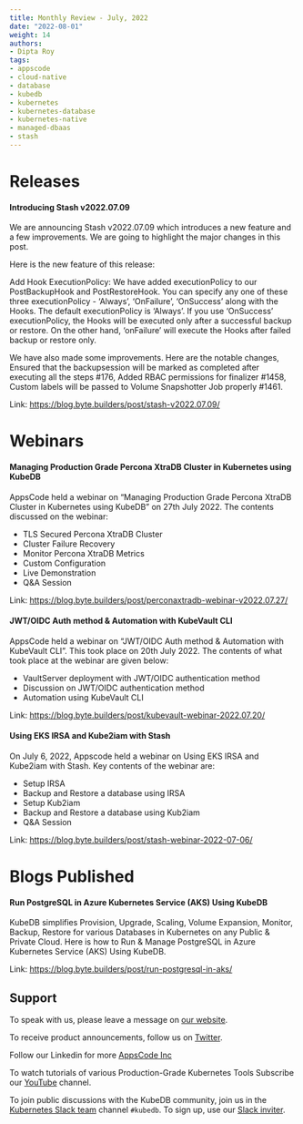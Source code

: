 ```yaml
---
title: Monthly Review - July, 2022
date: "2022-08-01"
weight: 14
authors:
- Dipta Roy
tags:
- appscode
- cloud-native
- database
- kubedb
- kubernetes
- kubernetes-database
- kubernetes-native
- managed-dbaas
- stash
---
```


# Releases


#### Introducing Stash v2022.07.09

We are announcing Stash v2022.07.09 which introduces a new feature and a few improvements. We are going to highlight the major changes in this post.

Here is the new feature of this release: 

Add Hook ExecutionPolicy: We have added executionPolicy to our PostBackupHook and PostRestoreHook. You can specify any one of these three executionPolicy - ‘Always’, ‘OnFailure’, ‘OnSuccess’ along with the Hooks. The default executionPolicy is ‘Always’. If you use ‘OnSuccess’ executionPolicy, the Hooks will be executed only after a successful backup or restore. On the other hand, ‘onFailure’ will execute the Hooks after failed backup or restore only. 

We have also made some improvements. Here are the notable changes, Ensured that the backupsession will be marked as completed after executing all the steps #176, Added RBAC permissions for finalizer #1458, Custom labels will be passed to Volume Snapshotter Job properly #1461.

Link: https://blog.byte.builders/post/stash-v2022.07.09/



# Webinars


#### Managing Production Grade Percona XtraDB Cluster in Kubernetes using KubeDB

AppsCode held a webinar on “Managing Production Grade Percona XtraDB Cluster in Kubernetes using KubeDB” on 27th July 2022. The contents discussed on the webinar:

- TLS Secured Percona XtraDB Cluster
- Cluster Failure Recovery
- Monitor Percona XtraDB Metrics
- Custom Configuration
- Live Demonstration
- Q&A Session

Link: https://blog.byte.builders/post/perconaxtradb-webinar-v2022.07.27/

#### JWT/OIDC Auth method & Automation with KubeVault CLI

AppsCode held a webinar on “JWT/OIDC Auth method & Automation with KubeVault CLI”. This took place on 20th July 2022. The contents of what took place at the webinar are given below:

- VaultServer deployment with JWT/OIDC authentication method
- Discussion on JWT/OIDC authentication method
- Automation using KubeVault CLI

Link: https://blog.byte.builders/post/kubevault-webinar-2022.07.20/

#### Using EKS IRSA and Kube2iam with Stash

On July 6, 2022, Appscode held a webinar on Using EKS IRSA and Kube2iam with Stash. Key contents of the webinar are:

- Setup IRSA
- Backup and Restore a database using IRSA
- Setup Kub2iam
- Backup and Restore a database using Kub2iam
- Q&A Session

Link: https://blog.byte.builders/post/stash-webinar-2022-07-06/



# Blogs Published


#### Run PostgreSQL in Azure Kubernetes Service (AKS) Using KubeDB

KubeDB simplifies Provision, Upgrade, Scaling, Volume Expansion, Monitor, Backup, Restore for various Databases in Kubernetes on any Public & Private Cloud. Here is how to Run & Manage PostgreSQL in Azure Kubernetes Service (AKS) Using KubeDB.

Link: https://blog.byte.builders/post/run-postgresql-in-aks/



## Support

To speak with us, please leave a message on [our website](https://appscode.com/contact/).

To receive product announcements, follow us on [Twitter](https://twitter.com/KubeDB).

Follow our Linkedin for more [AppsCode Inc](https://www.linkedin.com/company/appscode/)

To watch tutorials of various Production-Grade Kubernetes Tools Subscribe our [YouTube](https://www.youtube.com/c/AppsCodeInc/) channel.

To join public discussions with the KubeDB community, join us in the [Kubernetes Slack team](https://kubernetes.slack.com/messages/C8149MREV/) channel `#kubedb`. To sign up, use our [Slack inviter](http://slack.kubernetes.io/).
